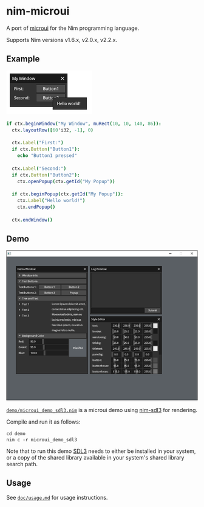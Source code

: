 # nim-microui

A port of [microui](https://github.com/rxi/microui) for the Nim programming language.

Supports Nim versions v1.6.x, v2.0.x, v2.2.x.

## Example

![example screenshot](doc/ExampleScreenshot.png)

```nim
if ctx.beginWindow("My Window", muRect(10, 10, 140, 86)):
  ctx.layoutRow([60'i32, -1], 0)

  ctx.Label("First:")
  if ctx.Button("Button1"):
    echo "Button1 pressed"

  ctx.Label("Second:")
  if ctx.Button("Button2"):
    ctx.openPopup(ctx.getId("My Popup"))

  if ctx.beginPopup(ctx.getId("My Popup")):
    ctx.Label("Hello world!")
    ctx.endPopup()

  ctx.endWindow()
```

## Demo
![Demo screenshot](doc/DemoScreenshot.png)

[`demo/microui_demo_sdl3.nim`](demo/microui_demo_sdl3.nim) is a microui demo using [nim-sdl3](https://github.com/transmutrix/nim-sdl3) for rendering.

Compile and run it as follows:

```
cd demo
nim c -r microui_demo_sdl3
```

Note that to run this demo [SDL3](https://libsdl.org/) needs to either be installed in your system, or a copy of the shared library available in your system's shared library search path.

## Usage
See [`doc/usage.md`](doc/usage.md) for usage instructions.
